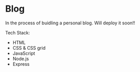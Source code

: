 # Blog

In the process of buidling a personal blog. Will deploy it soon!!

Tech Stack:
- HTML
- CSS & CSS grid
- JavaScript
- Node.js
- Express
